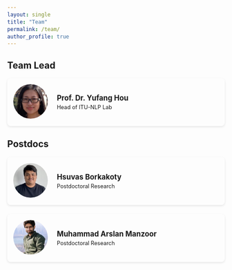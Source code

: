 ```yaml
---
layout: single
title: "Team"
permalink: /team/
author_profile: true
---
```


<style>
.member__container {
  margin-bottom: 1.5em;
}

.member__link {
  display: block;
  text-decoration: none !important;
  color: inherit;
}

.member__link:hover {
  text-decoration: none !important;
}

.member__link:hover .member__card {
  box-shadow: 0 5px 15px rgba(0, 0, 0, 0.15);
}

.member__card {
  display: flex;
  align-items: center;
  padding: 1em;
  background-color: var(--global-bg-color);
  border-radius: 8px;
  border: 1px solid var(--global-border-color);
  box-shadow: 0 2px 5px rgba(0, 0, 0, 0.1);
  transition: box-shadow 0.3s ease;
}

/* Dark mode specific styling */
html[data-theme="dark"] .member__card {
  background-color: #252525; /* Slightly lighter than dark mode background */
  border-color: #333; /* Darker border instead of white */
}

html[data-theme="dark"] .member__link:hover .member__card {
  box-shadow: 0 5px 15px rgba(255, 255, 255, 0.15); /* Lighter shadow for dark mode */
}

.member__avatar {
  margin-right: 1.5em;
}

.member__avatar img {
  width: 80px;
  height: 80px;
  border-radius: 50%;
  object-fit: cover;
}

.member__info {
  flex: 1;
}

.member__name {
  margin: 0 0 0.25em 0;
  font-size: 1.2em;
  font-weight: bold;
}

.member__role {
  margin: 0;
  font-size: 0.9em;
  color: var(--global-text-color-light);
}
</style>

## Team Lead

<div class="member__container">
  <a href="https://yufanghou.github.io" class="member__link">
    <div class="member__card">
      <div class="member__avatar">
        <img src="/images/yufang.jpg" alt="Yufang Hou">
      </div>
      <div class="member__info">
        <h3 class="member__name">Prof. Dr. Yufang Hou</h3>
        <p class="member__role">Head of ITU-NLP Lab</p>
      </div>
    </div>
  </a>
</div>

## Postdocs

<div class="member__container">
  <a href="https://github.com/hsuvas" class="member__link">
    <div class="member__card">
      <div class="member__avatar">
        <img src="/images/hsuvas-borkakoty.png" alt="Hsuvas Borkakoty">
      </div>
      <div class="member__info">
        <h3 class="member__name">Hsuvas Borkakoty</h3>
        <p class="member__role">Postdoctoral Research</p>
      </div>
    </div>
  </a>
</div>

<div class="member__container">
  <a href="https://github.com/arsalan98m" class="member__link">
    <div class="member__card">
      <div class="member__avatar">
        <img src="/images/muhammad-arslan-manzoor.png" alt="Muhammad Arslan Manzoor">
      </div>
      <div class="member__info">
        <h3 class="member__name">Muhammad Arslan Manzoor</h3>
        <p class="member__role">Postdoctoral Research</p>
      </div>
    </div>
  </a>
</div>
